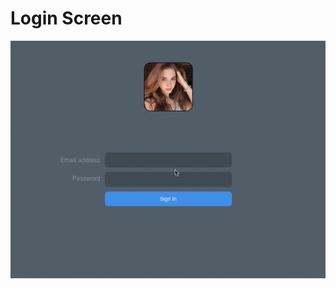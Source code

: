 # Login Screen

<p align="center">
    <img align="center" src="https://github.com/HeaTTheatR/KivyMD-data/raw/master/gallery/login-screen-2.gif"/>
</p>